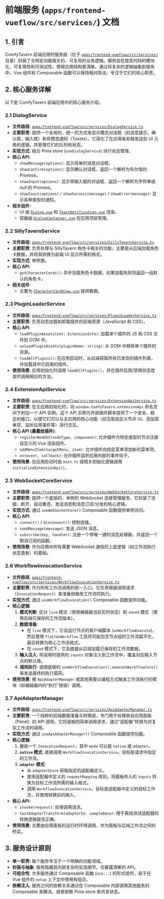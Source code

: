 # 前端服务 (`apps/frontend-vueflow/src/services/`) 文档

## 1. 引言

ComfyTavern 前端应用的服务层（位于 [`apps/frontend-vueflow/src/services/`](apps/frontend-vueflow/src/services/) 目录）封装了与特定功能相关的、可复用的业务逻辑。服务旨在提高代码的模块化、可复用性和可测试性，使得应用结构更清晰。通过将复杂的逻辑抽象到服务中，Vue 组件和 Composable 函数可以保持相对简洁，专注于它们的核心职责。

## 2. 核心服务详解

以下是 ComfyTavern 前端应用中的核心服务介绍。

### 2.1 DialogService

- **文件路径**: [`apps/frontend-vueflow/src/services/DialogService.ts`](apps/frontend-vueflow/src/services/DialogService.ts:1)
- **主要职责**: 提供一个全局的、统一的方式来显示模态对话框（如消息提示、确认框、输入框）和非模态通知（Toasts）。它简化了在应用各处触发这些 UI 元素的逻辑，并管理它们的队列和状态。
- **实现方式**: 结合 Pinia store (`useDialogService`) 进行状态管理。
- **核心 API**:
  - `showMessage(options)`: 显示简单的消息对话框。
  - `showConfirm(options)`: 显示确认对话框，返回一个解析为布尔值的 Promise。
  - `showInput(options)`: 显示带输入框的对话框，返回一个解析为字符串或 null 的 Promise。
  - `showToast(options)` / `showSuccess(message)` / `showError(message)`: 显示各种类型的通知。
- **相关组件**:
  - UI 由 [`Dialog.vue`](apps/frontend-vueflow/src/components/common/Dialog.vue:1) 和 [`ToastNotification.vue`](apps/frontend-vueflow/src/components/common/ToastNotification.vue:1) 渲染。
  - 容器由 [`DialogContainer.vue`](apps/frontend-vueflow/src/components/common/DialogContainer.vue:1) 在应用顶层管理。

### 2.2 SillyTavernService

- **文件路径**: [`apps/frontend-vueflow/src/services/SillyTavernService.ts`](apps/frontend-vueflow/src/services/SillyTavernService.ts:1)
- **主要职责**: 负责处理与 SillyTavern 角色卡相关的功能，主要是从后端加载角色卡数据，并将其转换为前端 UI 显示所需的格式。
- **实现方式**: 单例类。
- **核心 API**:
  - `getCharacterCards()`: 异步加载角色卡数据，如果加载失败则返回一组默认的角色卡。
- **相关组件**:
  - 主要为 [`CharacterCardView.vue`](apps/frontend-vueflow/src/views/home/CharacterCardView.vue:1) 提供数据。

### 2.3 PluginLoaderService

- **文件路径**: [`apps/frontend-vueflow/src/services/PluginLoaderService.ts`](apps/frontend-vueflow/src/services/PluginLoaderService.ts:1)
- **主要职责**: 负责动态加载和卸载插件的前端资源（JavaScript 和 CSS）。
- **核心 API**:
  - `loadPluginAssets(ext: ExtensionInfo)`: 加载单个插件的 JS 和 CSS 文件到 DOM 中。
  - `unloadPluginAssets(pluginName: string)`: 从 DOM 中移除单个插件的资源。
  - `loadAllPlugins()`: 在应用启动时，从后端获取所有已发现的插件列表，并加载其中已启用的插件。
- **使用场景**: 应用初始化时调用 `loadAllPlugins()`，并在插件启用/禁用状态改变时调用相应的方法。

### 2.4 ExtensionApiService

- **文件路径**: [`apps/frontend-vueflow/src/services/ExtensionApiService.ts`](apps/frontend-vueflow/src/services/ExtensionApiService.ts:1)
- **主要职责**: 在主应用初始化时，向 `window.ComfyTavern.extensionApi` 命名空间下附加一个 API 实例。这个 API 实例为外部插件脚本提供了一个安全、稳定的接口，以便它们可以与主应用的核心功能（如注册自定义节点 UI、添加菜单项、监听应用事件等）进行交互。
- **核心 API (暴露给插件)**:
  - `registerNodeUI(nodeType, component)`: 允许插件为特定类型的节点注册自定义的 Vue 渲染组件。
  - `addMenuItem(targetMenu, item)`: 允许插件向指定菜单添加新的菜单项。
  - `on(event, callback)`: 允许插件监听应用内部的事件钩子。
- **使用场景**: 在应用启动时由 `main.ts` 或相关初始化逻辑调用 `initializeExtensionApi()`。

### 2.5 WebSocketCoreService

- **文件路径**: [`apps/frontend-vueflow/src/services/WebSocketCoreService.ts`](apps/frontend-vueflow/src/services/WebSocketCoreService.ts:1)
- **主要职责**: 提供一个底层的、单例的 WebSocket 连接管理服务。它封装了连接、断开、自动重连、发送消息和消息订阅/分发的核心逻辑。
- **实现方式**: 通过 `useWebSocketCore()` Composable 函数提供单例访问。
- **核心 API**:
  - `connect()` / `disconnect()`: 控制连接。
  - `sendMessage(message)`: 发送 JSON 消息。
  - `subscribe(key, handler)`: 注册一个带唯一键的消息处理器，并返回一个取消订阅的函数。
- **使用场景**: 作为应用中所有需要 WebSocket 通信的上层逻辑（如工作流执行状态更新）的基础。

### 2.6 WorkflowInvocationService

- **文件路径**: [`apps/frontend-vueflow/src/services/WorkflowInvocationService.ts`](apps/frontend-vueflow/src/services/WorkflowInvocationService.ts:1)
- **主要职责**: 作为所有工作流调用的统一入口。它负责根据调用请求（`InvocationRequest`）来准备和触发工作流的执行。
- **实现方式**: 通过 `useWorkflowInvocation()` Composable 函数提供功能。
- **核心逻辑**:
  1.  **模式判断**: 区分 `live` 模式（使用编辑器当前实时状态）和 `saved` 模式（使用后端已保存的工作流版本）。
  2.  **数据准备**:
      - 在 `live` 模式下，它会运行节点的客户端脚本 (`onWorkflowExecute`)，然后使用 `flattenWorkflow` 工具将可能包含节点组的工作流扁平化，最后转换为核心工作流格式。
      - 在 `saved` 模式下，它会直接从后端加载已保存的工作流数据。
  3.  **输入注入**: 将调用时提供的 `inputs` 对象注入到工作流中，覆盖对应输入节点的默认值。
  4.  **调用执行**: 调用底层的 `useWorkflowExecution().executeWorkflowCore()` 来发送最终的执行载荷。
- **使用场景**: 被 `ApiAdapterManager` 或其他需要以编程方式触发工作流执行的模块（如编辑器内的“执行”按钮）调用。

### 2.7 ApiAdapterManager

- **文件路径**: [`apps/frontend-vueflow/src/services/ApiAdapterManager.ts`](apps/frontend-vueflow/src/services/ApiAdapterManager.ts:1)
- **主要职责**: 一个纯粹的前端数据准备与转换层，专门用于处理来自应用面板（Panel）的 API 调用。它将面板的简单调用请求，通过“适配器”转换为对复杂工作流的调用。
- **实现方式**: 通过 `useApiAdapterManager()` Composable 函数提供功能。
- **核心逻辑**:
  1.  接收一个 `InvocationRequest`，其中 `mode` 可以是 `native` 或 `adapter`。
  2.  **`native` 模式**: 直接调用 `WorkflowInvocationService`，目标是请求中指定的工作流。
  3.  **`adapter` 模式**:
      - 从 `adapterStore` 获取指定的适配器定义。
      - 使用适配器中定义的 `requestMapping` 规则，将面板传入的 `inputs` 转换为目标工作流所需的输入格式。
      - 调用 `WorkflowInvocationService`，目标是适配器中定义的目标工作流，并使用转换后的输入。
- **核心 API**:
  - `invoke(request)`: 处理调用请求。
  - `testAdapterTransform(adapterId, sampleData)`: 用于离线测试适配器的转换逻辑是否正确。
- **使用场景**: 主要由应用面板的运行时环境调用，作为面板与后端工作流之间的桥梁。

## 3. 服务设计原则

- **单一职责**: 每个服务专注于一个明确的功能领域。
- **封装与抽象**: 服务隐藏其内部复杂的实现细节，仅暴露清晰的 API。
- **可组合性**: 大多服务通过 Composable 函数 (`use...`) 的形式提供，易于在 Vue 组件的 `setup` 上下文中使用和组合。
- **依赖注入**: 服务之间的依赖关系通过在 Composable 内部调用其他服务的 Composable 来解决，或者依赖 Pinia store 来共享状态。
